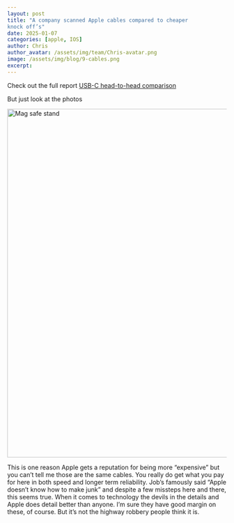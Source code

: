 ```yaml
---
layout: post
title: "A company scanned Apple cables compared to cheaper
knock off’s"
date: 2025-01-07
categories: [apple, IOS]
author: Chris
author_avatar: /assets/img/team/Chris-avatar.png
image: /assets/img/blog/9-cables.png
excerpt:
---
```


Check out the full report [USB-C head-to-head comparison](https://www.lumafield.com/article/usb-c-cable-charger-head-to-head-comparison-apple-thunderbolt-amazon-basics)

But just look at the photos 

<img src="{{ site.baseurl }}/assets/img/blog/cable/cables.jpg" alt="Mag safe stand" title="Optional Title" width="800">

This is one reason Apple gets a reputation for being more “expensive” but you
can’t tell me those are the same cables. You really do get what you pay for here in
both speed and longer term reliability. Job’s famously said “Apple doesn’t know
how to make junk” and despite a few missteps here and there, this seems true.
When it comes to technology the devils in the details and Apple does detail better
than anyone.
I’m sure they have good margin on these, of course. But it’s not the highway
robbery people think it is.